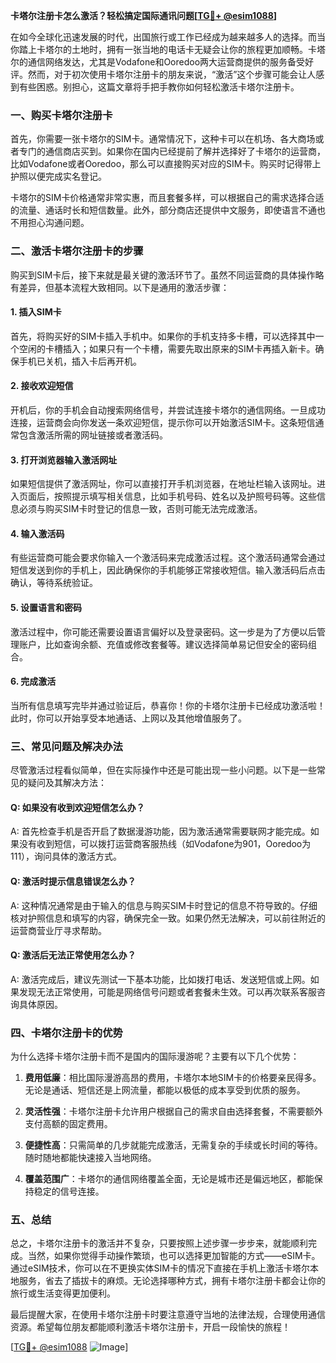 **卡塔尔注册卡怎么激活？轻松搞定国际通讯问题[[TG💪+ @esim1088](https://t.me/s/esim1088)]**

在如今全球化迅速发展的时代，出国旅行或工作已经成为越来越多人的选择。而当你踏上卡塔尔的土地时，拥有一张当地的电话卡无疑会让你的旅程更加顺畅。卡塔尔的通信网络发达，尤其是Vodafone和Ooredoo两大运营商提供的服务备受好评。然而，对于初次使用卡塔尔注册卡的朋友来说，“激活”这个步骤可能会让人感到有些困惑。别担心，这篇文章将手把手教你如何轻松激活卡塔尔注册卡。

### **一、购买卡塔尔注册卡**

首先，你需要一张卡塔尔的SIM卡。通常情况下，这种卡可以在机场、各大商场或者专门的通信商店买到。如果你在国内已经提前了解并选择好了卡塔尔的运营商，比如Vodafone或者Ooredoo，那么可以直接购买对应的SIM卡。购买时记得带上护照以便完成实名登记。

卡塔尔的SIM卡价格通常非常实惠，而且套餐多样，可以根据自己的需求选择合适的流量、通话时长和短信数量。此外，部分商店还提供中文服务，即使语言不通也不用担心沟通问题。

### **二、激活卡塔尔注册卡的步骤**

购买到SIM卡后，接下来就是最关键的激活环节了。虽然不同运营商的具体操作略有差异，但基本流程大致相同。以下是通用的激活步骤：

#### **1. 插入SIM卡**
首先，将购买好的SIM卡插入手机中。如果你的手机支持多卡槽，可以选择其中一个空闲的卡槽插入；如果只有一个卡槽，需要先取出原来的SIM卡再插入新卡。确保手机已关机，插入卡后再开机。

#### **2. 接收欢迎短信**
开机后，你的手机会自动搜索网络信号，并尝试连接卡塔尔的通信网络。一旦成功连接，运营商会向你发送一条欢迎短信，提示你可以开始激活SIM卡。这条短信通常包含激活所需的网址链接或者激活码。

#### **3. 打开浏览器输入激活网址**
如果短信提供了激活网址，你可以直接打开手机浏览器，在地址栏输入该网址。进入页面后，按照提示填写相关信息，比如手机号码、姓名以及护照号码等。这些信息必须与购买SIM卡时登记的信息一致，否则可能无法完成激活。

#### **4. 输入激活码**
有些运营商可能会要求你输入一个激活码来完成激活过程。这个激活码通常会通过短信发送到你的手机上，因此确保你的手机能够正常接收短信。输入激活码后点击确认，等待系统验证。

#### **5. 设置语言和密码**
激活过程中，你可能还需要设置语言偏好以及登录密码。这一步是为了方便以后管理账户，比如查询余额、充值或修改套餐等。建议选择简单易记但安全的密码组合。

#### **6. 完成激活**
当所有信息填写完毕并通过验证后，恭喜你！你的卡塔尔注册卡已经成功激活啦！此时，你可以开始享受本地通话、上网以及其他增值服务了。

### **三、常见问题及解决办法**

尽管激活过程看似简单，但在实际操作中还是可能出现一些小问题。以下是一些常见的疑问及其解决方法：

#### **Q: 如果没有收到欢迎短信怎么办？**
A: 首先检查手机是否开启了数据漫游功能，因为激活通常需要联网才能完成。如果没有收到短信，可以拨打运营商客服热线（如Vodafone为901，Ooredoo为111），询问具体的激活方式。

#### **Q: 激活时提示信息错误怎么办？**
A: 这种情况通常是由于输入的信息与购买SIM卡时登记的信息不符导致的。仔细核对护照信息和填写的内容，确保完全一致。如果仍然无法解决，可以前往附近的运营商营业厅寻求帮助。

#### **Q: 激活后无法正常使用怎么办？**
A: 激活完成后，建议先测试一下基本功能，比如拨打电话、发送短信或上网。如果发现无法正常使用，可能是网络信号问题或者套餐未生效。可以再次联系客服咨询具体原因。

### **四、卡塔尔注册卡的优势**

为什么选择卡塔尔注册卡而不是国内的国际漫游呢？主要有以下几个优势：

1. **费用低廉**：相比国际漫游高昂的费用，卡塔尔本地SIM卡的价格要亲民得多。无论是通话、短信还是上网流量，都能以极低的成本享受到优质的服务。
   
2. **灵活性强**：卡塔尔注册卡允许用户根据自己的需求自由选择套餐，不需要额外支付高额的固定费用。

3. **便捷性高**：只需简单的几步就能完成激活，无需复杂的手续或长时间的等待。随时随地都能快速接入当地网络。

4. **覆盖范围广**：卡塔尔的通信网络覆盖全面，无论是城市还是偏远地区，都能保持稳定的信号连接。

### **五、总结**

总之，卡塔尔注册卡的激活并不复杂，只要按照上述步骤一步步来，就能顺利完成。当然，如果你觉得手动操作繁琐，也可以选择更加智能的方式——eSIM卡。通过eSIM技术，你可以在不更换实体SIM卡的情况下直接在手机上激活卡塔尔本地服务，省去了插拔卡的麻烦。无论选择哪种方式，拥有卡塔尔注册卡都会让你的旅行或生活变得更加便利。

最后提醒大家，在使用卡塔尔注册卡时要注意遵守当地的法律法规，合理使用通信资源。希望每位朋友都能顺利激活卡塔尔注册卡，开启一段愉快的旅程！

[[TG💪+ @esim1088](https://t.me/s/esim1088) ![Image](https://i.postimg.cc/4NQfJmqS/Snipaste-2025-05-13-00-14-12.png)]